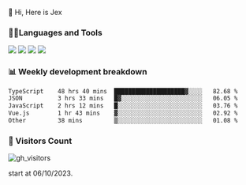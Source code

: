  👋 Hi, Here is Jex

 

### 🧑‍💻Languages and Tools

<code><a href="https://react.dev"><img src="https://api.iconify.design/logos:react.svg" /></a></code>
<code><a href="https://github.com/vuejs/core"><img src="https://api.iconify.design/logos:vue.svg" /></a></code> 
<code><a href="https://github.com/microsoft/TypeScript"><img src="https://api.iconify.design/logos:typescript-icon.svg" /></a></code>
<code><a href="https://threejs.org/"><img src="https://api.iconify.design/logos:threejs.svg" /></a></code>

### 📊 Weekly development breakdown

<!--START_SECTION:waka-->

```txt
TypeScript    48 hrs 40 mins  ████████████████████▓░░░░   82.68 %
JSON          3 hrs 33 mins   █▓░░░░░░░░░░░░░░░░░░░░░░░   06.05 %
JavaScript    2 hrs 12 mins   █░░░░░░░░░░░░░░░░░░░░░░░░   03.76 %
Vue.js        1 hr 43 mins    ▓░░░░░░░░░░░░░░░░░░░░░░░░   02.92 %
Other         38 mins         ▒░░░░░░░░░░░░░░░░░░░░░░░░   01.08 %
```

<!--END_SECTION:waka-->


### 👀 Visitors Count

![gh_visitors](https://profile-counter.glitch.me/jexlau/count.svg)

start at 06/10/2023.
